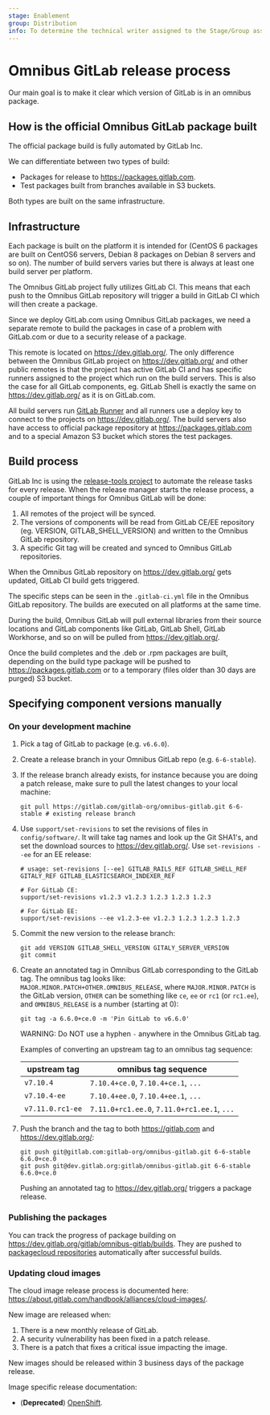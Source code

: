 ```yaml
---
stage: Enablement
group: Distribution
info: To determine the technical writer assigned to the Stage/Group associated with this page, see https://about.gitlab.com/handbook/engineering/ux/technical-writing/#designated-technical-writers
---
```


# Omnibus GitLab release process

Our main goal is to make it clear which version of GitLab is in an omnibus
package.

## How is the official Omnibus GitLab package built

The official package build is fully automated by GitLab Inc.

We can differentiate between two types of build:

- Packages for release to <https://packages.gitlab.com>.
- Test packages built from branches available in S3 buckets.

Both types are built on the same infrastructure.

## Infrastructure

Each package is built on the platform it is intended for (CentOS 6 packages are
built on CentOS6 servers, Debian 8 packages on Debian 8 servers and so on).
The number of build servers varies but there is always at least one build
server per platform.

The Omnibus GitLab project fully utilizes GitLab CI. This means that each push
to the Omnibus GitLab repository will trigger a build in GitLab CI which will
then create a package.

Since we deploy GitLab.com using Omnibus GitLab packages, we need a separate
remote to build the packages in case of a problem with GitLab.com or due to
a security release of a package.

This remote is located on <https://dev.gitlab.org/>. The only difference between the
Omnibus GitLab project on <https://dev.gitlab.org/> and other public remotes is that the
project has active GitLab CI and has specific runners assigned to the project
which run on the build servers. This is also the case for all GitLab components,
eg. GitLab Shell is exactly the same on <https://dev.gitlab.org/> as it is on GitLab.com.

All build servers run [GitLab Runner](https://gitlab.com/gitlab-org/gitlab-ci-multi-runner) and all runners use a deploy key
to connect to the projects on <https://dev.gitlab.org/>. The build servers also have
access to official package repository at <https://packages.gitlab.com> and to a special
Amazon S3 bucket which stores the test packages.

## Build process

GitLab Inc is using the [release-tools project](https://gitlab.com/gitlab-org/release-tools/tree/master) to automate the release tasks
for every release. When the release manager starts the release process, a couple
of important things for Omnibus GitLab will be done:

1. All remotes of the project will be synced.
1. The versions of components will be read from GitLab CE/EE repository
  (eg. VERSION, GITLAB_SHELL_VERSION) and written to the Omnibus GitLab repository.
1. A specific Git tag will be created and synced to Omnibus GitLab repositories.

When the Omnibus GitLab repository on <https://dev.gitlab.org/> gets updated, GitLab CI
build gets triggered.

The specific steps can be seen in the `.gitlab-ci.yml` file in the Omnibus GitLab
repository. The builds are executed on all platforms at the same time.

During the build, Omnibus GitLab will pull external libraries from their source
locations and GitLab components like GitLab, GitLab Shell, GitLab Workhorse, and
so on will be pulled from <https://dev.gitlab.org/>.

Once the build completes and the .deb or .rpm packages are built, depending on
the build type package will be pushed to <https://packages.gitlab.com> or to a temporary
(files older than 30 days are purged) S3 bucket.

## Specifying component versions manually

### On your development machine

1. Pick a tag of GitLab to package (e.g. `v6.6.0`).
1. Create a release branch in your Omnibus GitLab repo (e.g. `6-6-stable`).
1. If the release branch already exists, for instance because you are doing a
   patch release, make sure to pull the latest changes to your local machine:

   ```shell
   git pull https://gitlab.com/gitlab-org/omnibus-gitlab.git 6-6-stable # existing release branch
   ```

1. Use `support/set-revisions` to set the revisions of files in
   `config/software/`. It will take tag names and look up the Git SHA1's, and set
   the download sources to <https://dev.gitlab.org/>. Use `set-revisions --ee` for an EE
   release:

   ```shell
   # usage: set-revisions [--ee] GITLAB_RAILS_REF GITLAB_SHELL_REF GITALY_REF GITLAB_ELASTICSEARCH_INDEXER_REF

   # For GitLab CE:
   support/set-revisions v1.2.3 v1.2.3 1.2.3 1.2.3 1.2.3

   # For GitLab EE:
   support/set-revisions --ee v1.2.3-ee v1.2.3 1.2.3 1.2.3 1.2.3
   ```

1. Commit the new version to the release branch:

   ```shell
   git add VERSION GITLAB_SHELL_VERSION GITALY_SERVER_VERSION
   git commit
   ```

1. Create an annotated tag in Omnibus GitLab corresponding to the GitLab tag.
   The omnibus tag looks like: `MAJOR.MINOR.PATCH+OTHER.OMNIBUS_RELEASE`, where
   `MAJOR.MINOR.PATCH` is the GitLab version, `OTHER` can be something like `ce`,
   `ee` or `rc1` (or `rc1.ee`), and `OMNIBUS_RELEASE` is a number (starting at 0):

   ```shell
   git tag -a 6.6.0+ce.0 -m 'Pin GitLab to v6.6.0'
   ```

   WARNING:
   Do NOT use a hyphen `-` anywhere in the Omnibus GitLab tag.

   Examples of converting an upstream tag to an omnibus tag sequence:

   | upstream tag     | omnibus tag sequence                        |
   | ------------     | --------------------                        |
   | `v7.10.4`        | `7.10.4+ce.0`, `7.10.4+ce.1`, `...`         |
   | `v7.10.4-ee`     | `7.10.4+ee.0`, `7.10.4+ee.1`, `...`         |
   | `v7.11.0.rc1-ee` | `7.11.0+rc1.ee.0`, `7.11.0+rc1.ee.1`, `...` |

1. Push the branch and the tag to both <https://gitlab.com> and <https://dev.gitlab.org/>:

   ```shell
   git push git@gitlab.com:gitlab-org/omnibus-gitlab.git 6-6-stable 6.6.0+ce.0
   git push git@dev.gitlab.org:gitlab/omnibus-gitlab.git 6-6-stable 6.6.0+ce.0
   ```

   Pushing an annotated tag to <https://dev.gitlab.org/> triggers a package release.

### Publishing the packages

You can track the progress of package building on <https://dev.gitlab.org/gitlab/omnibus-gitlab/builds>.
They are pushed to [packagecloud repositories](https://packages.gitlab.com/gitlab/) automatically after
successful builds.

### Updating cloud images

The cloud image release process is documented here: <https://about.gitlab.com/handbook/alliances/cloud-images/>.

New image are released when:

1. There is a new monthly release of GitLab.
1. A security vulnerability has been fixed in a patch release.
1. There is a patch that fixes a critical issue impacting the image.

New images should be released within 3 business days of the package release.

Image specific release documentation:

- (**Deprecated**) [OpenShift](https://docs.gitlab.com/charts/development/release.html).
